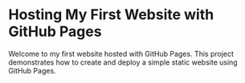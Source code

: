 # Hosting My First Website with GitHub Pages

Welcome to my first website hosted with GitHub Pages. 
This project demonstrates how to create and deploy a simple static website using GitHub Pages. 
